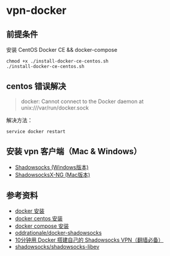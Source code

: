 # vpn-docker



## 前提条件

安装 CentOS Docker CE && docker-compose

```
chmod +x ./install-docker-ce-centos.sh
./install-docker-ce-centos.sh
```

## centos 错误解决

> docker: Cannot connect to the Docker daemon at unix:///var/run/docker.sock

解决方法：

```
service docker restart
```


## 安装 vpn 客户端（Mac & Windows）

- [Shadowsocks (Windows版本)](https://github.com/shadowsocks/shadowsocks-windows/wiki/Shadowsocks-Windows-使用说明)
- [ShadowsocksX-NG (Mac版本)](https://github.com/shadowsocks/ShadowsocksX-NG)

## 参考资料
- [docker 安装](https://docs.docker.com/install/)
- [docker centos 安装](https://docs.docker.com/install/linux/docker-ce/centos/)
- [docker compose 安装](https://docs.docker.com/compose/install/)
- [oddrationale/docker-shadowsocks](https://hub.docker.com/r/oddrationale/docker-shadowsocks)
- [10分钟用 Docker 搭建自己的 Shadowsocks VPN（翻墙必备）](https://juejin.im/post/5b14c5115188257d37761a5a)
- [shadowsocks/shadowsocks-libev](https://github.com/shadowsocks/shadowsocks-libev/tree/master/docker/alpine)